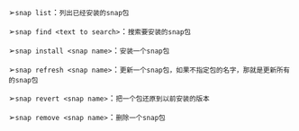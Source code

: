 ➢`snap list`：`列出已经安装的snap包`

➢`snap find <text to search>`：`搜索要安装的snap包`

➢`snap install <snap name>`：`安装一个snap包`

➢`snap refresh <snap name>`：`更新一个snap包，如果不指定包的名字，那就是更新所有的snap包`

➢`snap revert <snap name>`：`把一个包还原到以前安装的版本`

➢`snap remove <snap name>`：`删除一个snap包`
